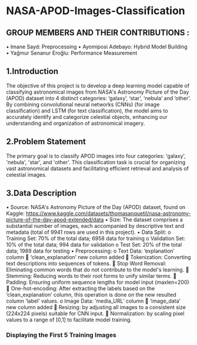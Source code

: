 # NASA-APOD-Images-Classification

## GROUP MEMBERS AND THEIR CONTRIBUTIONS :
• Imane Sayd: Preprocessing
• Ayomiposi Adebayo: Hybrid Model Building
• Yağmur Senanur Eroğlu: Performance Measurement

## 1.Introduction
The objective of this project is to develop a deep learning model capable of classifying astronomical images from NASA's Astronomy Picture of the Day (APOD) dataset into 4 distinct categories: ‘galaxy’, ‘star’, ‘nebula’ and ‘other’. By combining convolutional neural networks (CNNs) (for image classification) and LSTM (for text classification), the model aims to accurately identify and categorize celestial objects, enhancing our understanding and organization of astronomical imagery.
## 2.Problem Statement
The primary goal is to classify APOD images into four categories: 'galaxy', 'nebula', 'star', and 'other'. This classification task is crucial for organizing vast astronomical datasets and facilitating efficient retrieval and analysis of celestial images.
## 3.Data Description
•	Source: NASA's Astronomy Picture of the Day (APOD) dataset, found on Kaggle: https://www.kaggle.com/datasets/thomasanquetil/nasa-astronomy-picture-of-the-day-apod-extended/data
•	Size: The dataset comprises a substantial number of images, each accompanied by descriptive text and metadata (total of 9941 rows are used in this project).
•	Data Split:
  o	Training Set: 70% of the total data; 6958 data for training
  o	Validation Set: 10% of the total data; 994 data for validation
  o	Test Set: 20% of the total data; 1989 data for testing
•	Preprocessing:
  o	Text Data: ‘explanation’ column  ‘clean_explanation’ new column added
   	Tokenization: Converting text descriptions into sequences of tokens.
   	Stop Word Removal: Eliminating common words that do not contribute to the model's learning.
   	Stemming: Reducing words to their root forms to unify similar terms.
   	Padding: Ensuring uniform sequence lengths for model input (maxlen=200)
   	One-hot-encoding: After extracting the labels based on the ‘clean_explanation’ column, this operation is done on the new resulted column ‘label’ values.
  o	Image Data: ‘media_URL’ column  ‘image_data’ new column added
   	Resizing: by adjusting all images to a consistent size (224x224 pixels) suitable for CNN input.
   	Normalization: by scaling pixel values to a range of [0,1] to facilitate model training.

### Displaying the First 5 Training Images

   

